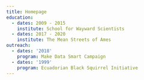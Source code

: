 ```yaml
---
title: Homepage
education:
  - dates: 2009 - 2015
    institute: School for Wayward Scientists
  - dates: 2017 - 2020
    institute: The Mean Streets of Ames
outreach:
  - dates: '2018'
    program: Make Data Smart Campaign
  - dates: '1999'
    program: Ecuadorian Black Squirrel Initiative
---
```


